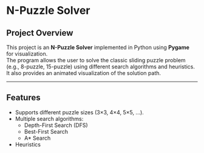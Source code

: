 # N-Puzzle Solver

## Project Overview
This project is an **N-Puzzle Solver** implemented in Python using **Pygame** for visualization.  
The program allows the user to solve the classic sliding puzzle problem (e.g., 8-puzzle, 15-puzzle) using different search algorithms and heuristics.  
It also provides an animated visualization of the solution path.

---

## Features
- Supports different puzzle sizes (3×3, 4×4, 5×5, ...).
- Multiple search algorithms:
  - Depth-First Search (DFS)
  - Best-First Search
  - A* Search
- Heuristics

